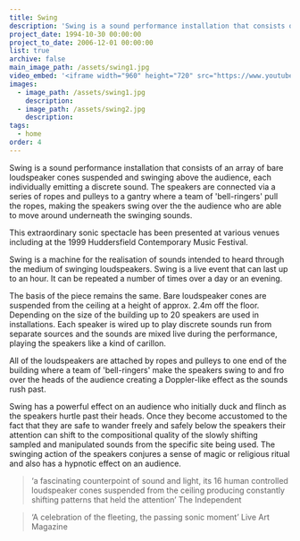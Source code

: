 ```yaml
---
title: Swing
description: 'Swing is a sound performance installation that consists of an array of bare loudspeaker cones suspended and swinging above the audience, each individually emitting a discrete sound.'
project_date: 1994-10-30 00:00:00
project_to_date: 2006-12-01 00:00:00
list: true
archive: false
main_image_path: /assets/swing1.jpg
video_embed: '<iframe width="960" height="720" src="https://www.youtube-nocookie.com/embed/fDPiPD6fyNI?rel=0" frameborder="0" allowfullscreen></iframe>'
images:
  - image_path: /assets/swing1.jpg
    description:
  - image_path: /assets/swing2.jpg
    description:
tags:
  - home
order: 4
---
```

Swing is a sound performance installation that consists of an array of bare loudspeaker cones suspended and swinging above the audience, each individually emitting a discrete sound. The speakers are connected via a series of ropes and pulleys to a gantry where a team of 'bell-ringers' pull the ropes, making the speakers swing over the the audience who are able to move around underneath the swinging sounds.

This extraordinary sonic spectacle has been presented at various venues including at the 1999 Huddersfield Contemporary Music Festival.

Swing is a machine for the realisation of sounds intended to heard through the medium of swinging loudspeakers. Swing is a live event that can last up to an hour. It can be repeated a number of times over a day or an evening.

The basis of the piece remains the same. Bare loudspeaker cones are suspended from the ceiling at a height of approx. 2.4m off the floor. Depending on the size of the building up to 20 speakers are used in installations. Each speaker is wired up to play discrete sounds run from separate sources and the sounds are mixed live during the performance, playing the speakers like a kind of carillon.

All of the loudspeakers are attached by ropes and pulleys to one end of the building where a team of 'bell-ringers' make the speakers swing to and fro over the heads of the audience creating a Doppler-like effect as the sounds rush past.

Swing has a powerful effect on an audience who initially duck and flinch as the speakers hurtle past their heads. Once they become accustomed to the fact that they are safe to wander freely and safely below the speakers their attention can shift to the compositional quality of the slowly shifting sampled and manipulated sounds from the specific site being used. The swinging action of the speakers conjures a sense of magic or religious ritual and also has a hypnotic effect on an audience.

> ‘a fascinating counterpoint of sound and light, its 16 human controlled loudspeaker cones suspended from the ceiling producing constantly shifting patterns that held the attention’ The Independent

> ‘A celebration of the fleeting, the passing sonic moment’ Live Art Magazine